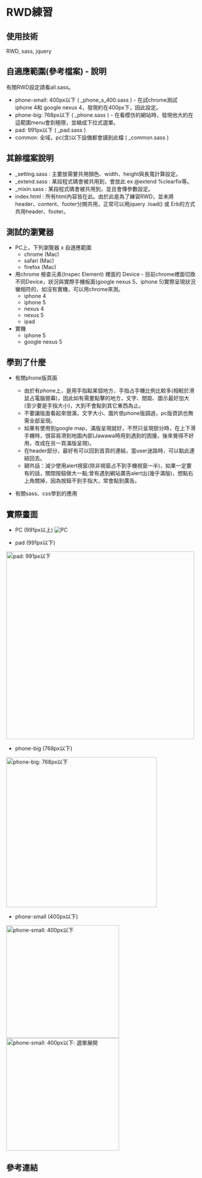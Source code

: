# RWD練習
   
## 使用技術
   RWD, sass, jquery

## 自適應範圍(參考檔案) - 說明

  有關RWD設定請看all.sass。
   * phone-small: 400px以下 ( _phone_s_400.sass ) - 在試chrome測試 iphone 4和 google nexus 4，發現約在400px下，因此設定。
   * phone-big: 768px以下 ( _phone.sass ) - 在看模仿的網站時，發現他大約在這範圍menu會到極限，並縮成下拉式選單。
   * pad: 991px以下 ( _pad.sass )
   * common: 全域，pc(含)以下設備都會讀到此檔 ( _common.sass )
   
## 其餘檔案說明
   * _setting.sass : 主要放需要共用顏色、width、height與長寬計算設定。
   * _extend.sass : 某段程式碼會被共用到，會放此 ex @extend %clearfix等。
   * _mixin.sass : 某段程式碼會被共用到，並且會傳參數設定。
   * index.html : 所有html內容皆在此。由於此是為了練習RWD，並未將header、content、footer分開共用，正常可以用jquery .load() 或 Erb的方式共用header、footer。
   
## 測試的瀏覽器
   * PC上，下列瀏覽器 x 自適應範圍
     * chrome (Mac)
     * safari (Mac)
     * firefox (Mac)
   * 用chrome 檢查元素(Inspec Element) 裡面的 Device - 目前chrome裡面切換不同Device，狀況與實際手機板面(google nexus 5、iphone  5)實際呈現狀況蠻相符的，如沒有實機，可以用chrome來測。
     * iphone 4
     * iphone 5
     * nexus 4
     * nexus 5
     * ipad
   * 實機
     * iphone 5
     * google nexus 5
   

## 學到了什麼
   * 有關phone版頁面
   
      * 由於有phone上，是用手指點某個地方，手指占手機比例比較多(相較於滑鼠占電腦營幕)，因此如有需要點擊的地方，文字、間距、圖示最好加大(至少要是手指大小)，大到不會點到其它東西為止。
      * 不要讓版面看起來很滿，文字大小、圖片依phone版調過，pc版資訊也無需全部呈現。
      * 如果有使用到google map，滿版呈現就好，不然只呈現部分時，在上下滑手機時，很容易滑到地圖內部(Jawawa時用到遇到的困擾，後來覺得不好用，改成在另一頁滿版呈現)。
      * 在header部分，最好有可以回到首頁的連結，當user迷路時，可以點此連結回去。
      * 額外話：減少使用alert視窗(除非視窗占不到手機視窗一半)，如果一定要有的話，關閉按鈕做大一點;曾有遇到網站廣告alert出(幾乎滿版)，想點右上角關掉，因為按鈕不到手指大，常會點到廣告。
   

   * 有關sass、css學到的應用
   
## 實際畫面

* PC (991px以上)
![PC](https://github.com/happyGaia/RWD_Practice/raw/master/snapshot/rwd1.png)

* pad (991px以下)

<img src="https://github.com/happyGaia/RWD_Practice/raw/master/snapshot/rwd2.png" width="500px" alt="pad: 991px以下" title="pad: 991px以下">


* phone-big (768px以下)

<img src="https://github.com/happyGaia/RWD_Practice/raw/master/snapshot/rwd3.png" width="400px" alt="phone-big: 768px以下" title="phone-big: 768px以下">


* phone-small (400px以下)

<img src="https://github.com/happyGaia/RWD_Practice/raw/master/snapshot/rwd4.png" width="300px" alt="phone-small: 400px以下" title="phone-small: 400px以下">  
<img src="https://github.com/happyGaia/RWD_Practice/raw/master/snapshot/rwd41.png" width="300px" alt="phone-small: 400px以下: 選單展開" title="phone-small: 400px以下: 選單展開">

## 參考連結
